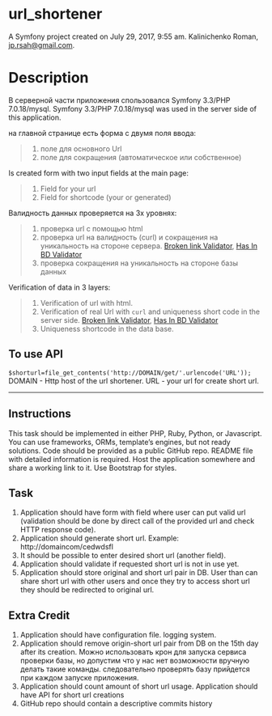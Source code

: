 url_shortener
=============

A Symfony project created on July 29, 2017, 9:55 am.
Kalinichenko Roman, jp.rsah@gmail.com.

Description
=============

В серверной части приложения спользовался Symfony 3.3/PHP 7.0.18/mysql.
Symfony 3.3/PHP 7.0.18/mysql was used in the server side of this application.

на главной странице есть форма с двумя поля ввода: 
>1. поле для основного Url  
>2. поле для сокращения (автоматическое или собственное)

Is created form with two input fields at the main page:

>1. Field for your url 
>2. Field for shortcode (your or generated)


Валидность данных проверяется на 3х уровнях:
>1. проверка url с помощью html
>2. проверка url на валидность (curl) и сокращения на уникальность на стороне сервера. [Broken link Validator](src/AppBundle/Validator/Constraints/BrokenlinkValidator.php), [Has In BD Validator](src/AppBundle/Validator/Constraints/HasInBDValidator.php)
>3. проверка сокращения на уникальность на стороне базы данных

Verification of data in 3 layers:

>1. Verification of url with html.
>2. Verification of real Url with `curl` and uniqueness short code in the server side. [Broken link Validator](src/AppBundle/Validator/Constraints/BrokenlinkValidator.php), [Has In BD Validator](src/AppBundle/Validator/Constraints/HasInBDValidator.php)
>3. Uniqueness shortcode in the data base.

## To use API

``
$shorturl=file_get_contents('http://DOMAIN/get/'.urlencode('URL'));
``
DOMAIN - Http host of the url shortener.
URL - your url for create short url.


- - -

## Instructions

This task should be implemented in either PHP, Ruby, Python, or Javascript. 
You can use frameworks, ORMs, template’s engines, but not ready solutions. 
Code should be provided as a public GitHub repo. 
README file with detailed information is required. 
Host the application somewhere and share a working link to it.
Use Bootstrap for styles.

## Task

1. Application should have form with field where user can put valid url (validation should be done by direct call of the provided url and check HTTP response code).
2. Application should generate short url. Example: http://domaincom/cedwdsfl
3. It should be possible to enter desired short url (another field).
4. Application should validate if requested short url is not in use yet.
5. Application should store original and short url pair in DB. User than can share short url with other users and once they try to access short url they should be redirected to
original url.

## Extra Credit

1. Application should have configuration file. logging system.
2. Application should remove origin-short url pair from DB on the 15th day after its creation.
	Можно использовать крон для запуска сервиса проверки базы, но допустим что у нас нет возможности вручную делать такие команды. следовательно проверять базу прийдется при каждом запуске приложения.
3. Application should count amount of short url usage. Application should have API for short url creations
4. GitHub repo should contain a descriptive commits history